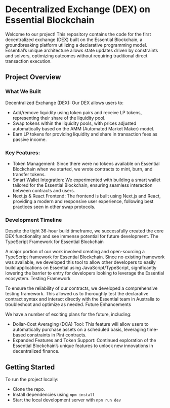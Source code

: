 # Decentralized Exchange (DEX) on Essential Blockchain

Welcome to our project! This repository contains the code for the first decentralized exchange (DEX) built on the Essential Blockchain, a groundbreaking platform utilizing a declarative programming model. Essential’s unique architecture allows state updates driven by constraints and solvers, optimizing outcomes without requiring traditional direct transaction execution.
## Project Overview
### What We Built

Decentralized Exchange (DEX): Our DEX allows users to:

- Add/remove liquidity using token pairs and receive LP tokens, representing their share of the liquidity pool.
- Swap tokens within the liquidity pools, with prices adjusted automatically based on the AMM (Automated Market Maker) model.
- Earn LP tokens for providing liquidity and share in transaction fees as passive income.

### Key Features:

- Token Management: Since there were no tokens available on Essential Blockchain when we started, we wrote contracts to mint, burn, and transfer tokens.
- Smart Wallet Integration: We experimented with building a smart wallet tailored for the Essential Blockchain, ensuring seamless interaction between contracts and users.
- Next.js & React Frontend: The frontend is built using Next.js and React, providing a modern and responsive user experience, following best practices seen in other swap protocols.

### Development Timeline

Despite the tight 36-hour build timeframe, we successfully created the core DEX functionality and see immense potential for future development.
The TypeScript Framework for Essential Blockchain

A major portion of our work involved creating and open-sourcing a TypeScript framework for Essential Blockchain. Since no existing framework was available, we developed this tool to allow other developers to easily build applications on Essential using JavaScript/TypeScript, significantly lowering the barrier to entry for developers looking to leverage the Essential ecosystem.
Testing Framework

To ensure the reliability of our contracts, we developed a comprehensive testing framework. This allowed us to thoroughly test the declarative contract syntax and interact directly with the Essential team in Australia to troubleshoot and optimize as needed.
Future Enhancements

We have a number of exciting plans for the future, including:

- Dollar-Cost Averaging (DCA) Tool: This feature will allow users to automatically purchase assets on a scheduled basis, leveraging time-based constraints in Pint contracts.
- Expanded Features and Token Support: Continued exploration of the Essential Blockchain’s unique features to unlock new innovations in decentralized finance.

## Getting Started

To run the project locally:

- Clone the repo.
- Install dependencies using ```npm install```
- Start the local development server with ```npm run dev```

